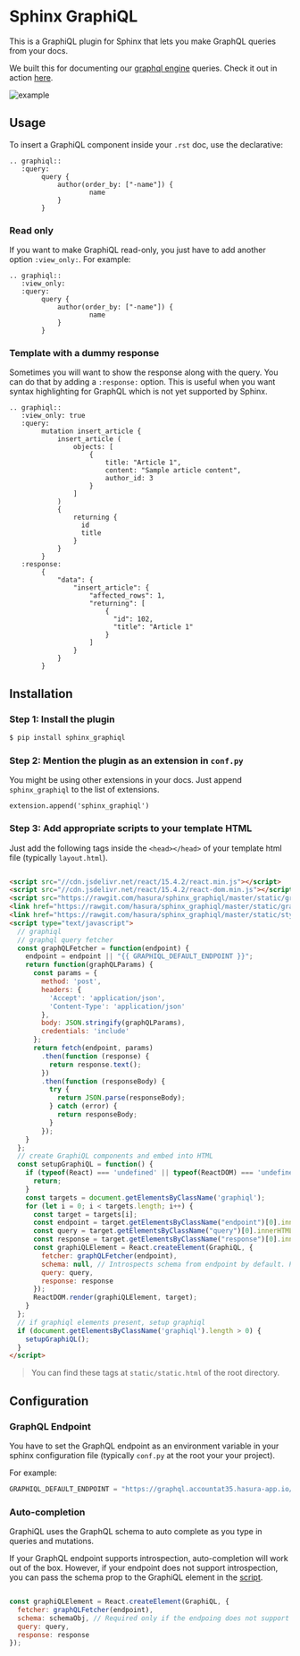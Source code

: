 # Sphinx GraphiQL

This is a GraphiQL plugin for Sphinx that lets you make GraphQL queries from your docs.

We built this for documenting our [graphql engine](https://hasura.io/) queries. Check it out in action [here](https://docs.hasura.io/0.15/graphql/manual/queries/nested-object-queries.html).

![example](https://raw.githubusercontent.com/hasura/sphinx_graphiql/master/assets/sphinx-graphiql-example.png)


## Usage

To insert a GraphiQL component inside your `.rst` doc, use the declarative:

```
.. graphiql::
   :query:
        query {
            author(order_by: ["-name"]) {
            		name
            }
        }
```

### Read only

If you want to make GraphiQL read-only, you just have to add another option `:view_only:`. For example:

```
.. graphiql::
   :view_only:
   :query:
        query {
            author(order_by: ["-name"]) {
            		name
            }
        }
```

### Template with a dummy response

Sometimes you will want to show the response along with the query. You can do that by adding a `:response:` option. This is useful when you want syntax highlighting for GraphQL which is not yet supported by Sphinx.

```
.. graphiql::
   :view_only: true
   :query:
        mutation insert_article {
            insert_article (
                objects: [
                    {
                        title: "Article 1",
                        content: "Sample article content",
                        author_id: 3
                    }
                ]
            )
            {
                returning {
                  id
                  title
                }
            }
        }
   :response:
        {
            "data": {
                "insert_article": {
                    "affected_rows": 1,
                    "returning": [
                        {
                          "id": 102,
                          "title": "Article 1"
                        }
                    ]
                }
            }
        }

```

## Installation

### Step 1: Install the plugin

```bash
$ pip install sphinx_graphiql
```

### Step 2: Mention the plugin as an extension in `conf.py`

You might be using other extensions in your docs. Just append `sphinx_graphiql` to the list of extensions.

```
extension.append('sphinx_graphiql')
```

### Step 3: Add appropriate scripts to your template HTML

Just add the following tags inside the `<head></head>` of your template html file (typically `layout.html`).

```html

<script src="//cdn.jsdelivr.net/react/15.4.2/react.min.js"></script>
<script src="//cdn.jsdelivr.net/react/15.4.2/react-dom.min.js"></script>
<script src="https://rawgit.com/hasura/sphinx_graphiql/master/static/graphiql/graphiql.min.js"></script>
<link href="https://rawgit.com/hasura/sphinx_graphiql/master/static/graphiql/graphiql.css" rel="stylesheet">
<link href="https://rawgit.com/hasura/sphinx_graphiql/master/static/styles.css" rel="stylesheet">
<script type="text/javascript">
  // graphiql
  // graphql query fetcher
  const graphQLFetcher = function(endpoint) {
    endpoint = endpoint || "{{ GRAPHIQL_DEFAULT_ENDPOINT }}";
    return function(graphQLParams) {
      const params = {
        method: 'post',
        headers: {
          'Accept': 'application/json',
          'Content-Type': 'application/json'
        },
        body: JSON.stringify(graphQLParams),
        credentials: 'include'
      };
      return fetch(endpoint, params)
        .then(function (response) {
          return response.text();
        })
        .then(function (responseBody) {
          try {
            return JSON.parse(responseBody);
          } catch (error) {
            return responseBody;
          }
        });
    }
  };
  // create GraphiQL components and embed into HTML
  const setupGraphiQL = function() {
    if (typeof(React) === 'undefined' || typeof(ReactDOM) === 'undefined' || typeof(GraphiQL) === 'undefined') {
      return;
    }
    const targets = document.getElementsByClassName('graphiql');
    for (let i = 0; i < targets.length; i++) {
      const target = targets[i];
      const endpoint = target.getElementsByClassName("endpoint")[0].innerHTML.trim();
      const query = target.getElementsByClassName("query")[0].innerHTML.trim();
      const response = target.getElementsByClassName("response")[0].innerHTML.trim();
      const graphiQLElement = React.createElement(GraphiQL, {
        fetcher: graphQLFetcher(endpoint),
        schema: null, // Introspects schema from endpoint by default. Pass schema if introspection not supported
        query: query,
        response: response
      });
      ReactDOM.render(graphiQLElement, target);
    }
  };
  // if graphiql elements present, setup graphiql
  if (document.getElementsByClassName('graphiql').length > 0) {
    setupGraphiQL();
  }
</script>
```

> You can find these tags at `static/static.html` of the root directory.

## Configuration

### GraphQL Endpoint

You have to set the GraphQL endpoint as an environment variable in your sphinx configuration file (typically `conf.py` at the root your your project).

For example:

```python
GRAPHIQL_DEFAULT_ENDPOINT = "https://graphql.accountat35.hasura-app.io/v1alpha1/graphql"
```

### Auto-completion

GraphiQL uses the GraphQL schema to auto complete as you type in queries and mutations.

If your GraphQL endpoint supports introspection, auto-completion will work out of the box. However, if your endpoint does not support introspection, you can pass the schema prop to the GraphiQL element in the [script](#add-appropriate-scripts-to-your-template-html).

```js

const graphiQLElement = React.createElement(GraphiQL, {
  fetcher: graphQLFetcher(endpoint),
  schema: schemaObj, // Required only if the endpoing does not support introspection
  query: query,
  response: response
});
```
